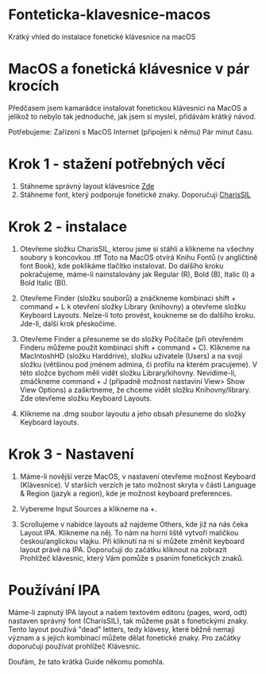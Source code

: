 # Fonteticka-klavesnice-macos
Krátký vhled do instalace fonetické klávesnice na macOS


# MacOS a fonetická klávesnice v pár krocích

Předčasem jsem kamarádce instalovat fonetickou klávesnici na MacOS a jelikož to nebylo tak jednoduché, jak jsem si myslel, přidávám krátký návod.

Potřebujeme: Zařízení s MacOS
             Internet (připojení k němu)
             Pár minut času.

# Krok 1 - stažení potřebných věcí

1. Stáhneme správný layout klávesnice [Zde](https://scripts.sil.org/cms/scripts/render_download.php?format=file&media_id=IPA-MACkbd&filename=IPA-MACkbd.dmg)
2. Stáhneme font, který podporuje fonetické znaky. Doporučuji [CharisSIL](https://software.sil.org/downloads/r/charis/CharisSIL-5.000.zip)

# Krok 2 - instalace

1. Otevřeme složku CharisSIL, kterou jsme si stáhli a klikneme na všechny soubory s koncovkou .ttf Toto na MacOS otvírá Knihu Fontů (v angličtině font Book), kde poklikáme tlačítko instalovat. Do dalšího kroku pokračujeme, máme-li nainstalovány jak Regular (R), Bold (B), Italic (I) a Bold Italic (BI).

2. Otevřeme Finder (složku souborů) a znáčkneme kombinaci shift + command + L k otevření složky Library (knihovny) a otevřeme složku Keyboard Layouts. Nelze-li toto provést, koukneme se do dalšího kroku. Jde-li, další krok přeskočíme.

3.  Otevřeme Finder a přesuneme se do složky Počítače (při otevřeném Finderu můžeme použít kombinaci shift + command + C). Klikneme na MacIntoshHD (složku Harddrive), složku uživatele (Users) a na svojí složku (většinou pod jménem admina, či profilu na kterém pracujeme). V této složce bychom měli vidět složku Library/kihovny. Nevidíme-li, zmáčkneme command + J (případně možnost nastaviní View> Show View Options) a zaškrtneme, že chceme vidět složku Knihovny/library. Zde otevřeme složku Keyboard Layouts. 

4. Klikneme na .dmg soubor layoutu a jeho obsah přesuneme do složky Keyboard layouts. 

# Krok 3 - Nastavení

1. Máme-li novější verze MacOS, v nastavení otevřeme možnost Keyboard (Klávesnice). V starších verzích je tato možnost skryta v části Language & Region (jazyk a region), kde je možnost keyboard preferences.

2. Vybereme Input Sources a klikneme na +. 

3. Scrollujeme v nabídce layouts až najdeme Others, kde již na nás čeka Layout IPA. Klikneme na něj. To nám na horní liště vytvoří maličkou českou/anglickou vlajku. Při kliknutí na ní si můžete změnit keyboard layout právě na IPA. Doporučuji do začátku kliknout na zobrazit Prohlížeč klávesnic, který Vám pomůže s psaním fonetických znaků.

# Používání IPA

Máme-li zapnutý IPA layout a  našem textovém editoru (pages, word, odt) nastaven správný font (CharisSIL), tak můžeme psát s fonetickými znaky. Tento layout používá "dead" letters, tedy klávesy, které běžně nemají význam a s jejich kombinací můžete dělat fonetické znaky. Pro začátky doporučuji používat prohlížeč Klávesnic.

Doufám, že tato krátká Guide někomu pomohla.

